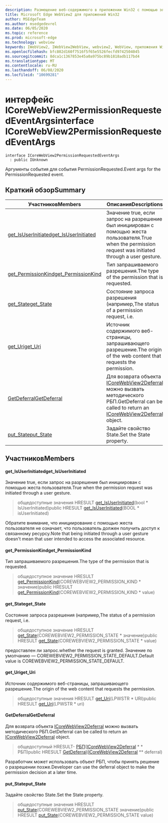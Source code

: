 ```yaml
---
description: Размещение веб-содержимого в приложении Win32 с помощью элемента управления Microsoft Edge WebView2
title: Microsoft Edge WebView2 для приложений Win32
author: MSEdgeTeam
ms.author: msedgedevrel
ms.date: 06/05/2020
ms.topic: reference
ms.prod: microsoft-edge
ms.technology: webview
keywords: IWebView2, IWebView2WebView, webview2, WebView, приложения Win32, Win32, EDGE, ICoreWebView2, ICoreWebView2Controller, элемент управления "веб-браузер", HTML Edge
ms.openlocfilehash: bfc802d160f7516f5f65e5526fecfd9742504045
ms.sourcegitcommit: 8dca1c1367853e45a0a975bc89b1818adb117bd4
ms.translationtype: MT
ms.contentlocale: ru-RU
ms.lasthandoff: 06/08/2020
ms.locfileid: "10699281"
---
```

# <span data-ttu-id="2aaeb-104">интерфейс ICoreWebView2PermissionRequestedEventArgs</span><span class="sxs-lookup"><span data-stu-id="2aaeb-104">interface ICoreWebView2PermissionRequestedEventArgs</span></span> 

```
interface ICoreWebView2PermissionRequestedEventArgs
  : public IUnknown
```

<span data-ttu-id="2aaeb-105">Аргументы события для события PermissionRequested.</span><span class="sxs-lookup"><span data-stu-id="2aaeb-105">Event args for the PermissionRequested event.</span></span>

## <span data-ttu-id="2aaeb-106">Краткий обзор</span><span class="sxs-lookup"><span data-stu-id="2aaeb-106">Summary</span></span>

 <span data-ttu-id="2aaeb-107">Участников</span><span class="sxs-lookup"><span data-stu-id="2aaeb-107">Members</span></span>                        | <span data-ttu-id="2aaeb-108">Описания</span><span class="sxs-lookup"><span data-stu-id="2aaeb-108">Descriptions</span></span>
--------------------------------|---------------------------------------------
[<span data-ttu-id="2aaeb-109">get_IsUserInitiated</span><span class="sxs-lookup"><span data-stu-id="2aaeb-109">get_IsUserInitiated</span></span>](#get_isuserinitiated) | <span data-ttu-id="2aaeb-110">Значение true, если запрос на разрешение был инициирован с помощью жеста пользователя.</span><span class="sxs-lookup"><span data-stu-id="2aaeb-110">True when the permission request was initiated through a user gesture.</span></span>
[<span data-ttu-id="2aaeb-111">get_PermissionKind</span><span class="sxs-lookup"><span data-stu-id="2aaeb-111">get_PermissionKind</span></span>](#get_permissionkind) | <span data-ttu-id="2aaeb-112">Тип запрашиваемого разрешения.</span><span class="sxs-lookup"><span data-stu-id="2aaeb-112">The type of the permission that is requested.</span></span>
[<span data-ttu-id="2aaeb-113">get_State</span><span class="sxs-lookup"><span data-stu-id="2aaeb-113">get_State</span></span>](#get_state) | <span data-ttu-id="2aaeb-114">Состояние запроса разрешения (например,</span><span class="sxs-lookup"><span data-stu-id="2aaeb-114">The status of a permission request, i.e.</span></span>
[<span data-ttu-id="2aaeb-115">get_Uri</span><span class="sxs-lookup"><span data-stu-id="2aaeb-115">get_Uri</span></span>](#get_uri) | <span data-ttu-id="2aaeb-116">Источник содержимого веб-страницы, запрашивающего разрешение.</span><span class="sxs-lookup"><span data-stu-id="2aaeb-116">The origin of the web content that requests the permission.</span></span>
[<span data-ttu-id="2aaeb-117">GetDeferral</span><span class="sxs-lookup"><span data-stu-id="2aaeb-117">GetDeferral</span></span>](#getdeferral) | <span data-ttu-id="2aaeb-118">Для возврата объекта [ICoreWebView2Deferral](icorewebview2deferral.md) можно вызвать методического РБП.</span><span class="sxs-lookup"><span data-stu-id="2aaeb-118">GetDeferral can be called to return an [ICoreWebView2Deferral](icorewebview2deferral.md) object.</span></span>
[<span data-ttu-id="2aaeb-119">put_State</span><span class="sxs-lookup"><span data-stu-id="2aaeb-119">put_State</span></span>](#put_state) | <span data-ttu-id="2aaeb-120">Задайте свойство State.</span><span class="sxs-lookup"><span data-stu-id="2aaeb-120">Set the State property.</span></span>

## <span data-ttu-id="2aaeb-121">Участников</span><span class="sxs-lookup"><span data-stu-id="2aaeb-121">Members</span></span>

#### <span data-ttu-id="2aaeb-122">get_IsUserInitiated</span><span class="sxs-lookup"><span data-stu-id="2aaeb-122">get_IsUserInitiated</span></span> 

<span data-ttu-id="2aaeb-123">Значение true, если запрос на разрешение был инициирован с помощью жеста пользователя.</span><span class="sxs-lookup"><span data-stu-id="2aaeb-123">True when the permission request was initiated through a user gesture.</span></span>

> <span data-ttu-id="2aaeb-124">общедоступные значения HRESULT [get_IsUserInitiated](#get_isuserinitiated)(bool \* IsUserInitiated)</span><span class="sxs-lookup"><span data-stu-id="2aaeb-124">public HRESULT [get_IsUserInitiated](#get_isuserinitiated)(BOOL \* isUserInitiated)</span></span>

<span data-ttu-id="2aaeb-125">Обратите внимание, что инициирование с помощью жеста пользователя не означает, что пользователь должен получить доступ к связанному ресурсу.</span><span class="sxs-lookup"><span data-stu-id="2aaeb-125">Note that being initiated through a user gesture doesn't mean that user intended to access the associated resource.</span></span>

#### <span data-ttu-id="2aaeb-126">get_PermissionKind</span><span class="sxs-lookup"><span data-stu-id="2aaeb-126">get_PermissionKind</span></span> 

<span data-ttu-id="2aaeb-127">Тип запрашиваемого разрешения.</span><span class="sxs-lookup"><span data-stu-id="2aaeb-127">The type of the permission that is requested.</span></span>

> <span data-ttu-id="2aaeb-128">общедоступное значение HRESULT [get_PermissionKind](#get_permissionkind)(COREWEBVIEW2_PERMISSION_KIND \* значение)</span><span class="sxs-lookup"><span data-stu-id="2aaeb-128">public HRESULT [get_PermissionKind](#get_permissionkind)(COREWEBVIEW2_PERMISSION_KIND \* value)</span></span>

#### <span data-ttu-id="2aaeb-129">get_State</span><span class="sxs-lookup"><span data-stu-id="2aaeb-129">get_State</span></span> 

<span data-ttu-id="2aaeb-130">Состояние запроса разрешения (например,</span><span class="sxs-lookup"><span data-stu-id="2aaeb-130">The status of a permission request, i.e.</span></span>

> <span data-ttu-id="2aaeb-131">общедоступное значение HRESULT [get_State](#get_state)(COREWEBVIEW2_PERMISSION_STATE \* значение)</span><span class="sxs-lookup"><span data-stu-id="2aaeb-131">public HRESULT [get_State](#get_state)(COREWEBVIEW2_PERMISSION_STATE \* value)</span></span>

<span data-ttu-id="2aaeb-132">предоставлен ли запрос.</span><span class="sxs-lookup"><span data-stu-id="2aaeb-132">whether the request is granted.</span></span> <span data-ttu-id="2aaeb-133">Значение по умолчанию — COREWEBVIEW2_PERMISSION_STATE_DEFAULT.</span><span class="sxs-lookup"><span data-stu-id="2aaeb-133">Default value is COREWEBVIEW2_PERMISSION_STATE_DEFAULT.</span></span>

#### <span data-ttu-id="2aaeb-134">get_Uri</span><span class="sxs-lookup"><span data-stu-id="2aaeb-134">get_Uri</span></span> 

<span data-ttu-id="2aaeb-135">Источник содержимого веб-страницы, запрашивающего разрешение.</span><span class="sxs-lookup"><span data-stu-id="2aaeb-135">The origin of the web content that requests the permission.</span></span>

> <span data-ttu-id="2aaeb-136">общедоступные значения HRESULT [get_Uri](#get_uri)(LPWSTR \* URI)</span><span class="sxs-lookup"><span data-stu-id="2aaeb-136">public HRESULT [get_Uri](#get_uri)(LPWSTR \* uri)</span></span>

#### <span data-ttu-id="2aaeb-137">GetDeferral</span><span class="sxs-lookup"><span data-stu-id="2aaeb-137">GetDeferral</span></span> 

<span data-ttu-id="2aaeb-138">Для возврата объекта [ICoreWebView2Deferral](icorewebview2deferral.md) можно вызвать методического РБП.</span><span class="sxs-lookup"><span data-stu-id="2aaeb-138">GetDeferral can be called to return an [ICoreWebView2Deferral](icorewebview2deferral.md) object.</span></span>

> <span data-ttu-id="2aaeb-139">общедоступный HRESULT- [РБП](#getdeferral)([ICoreWebView2Deferral](icorewebview2deferral.md) \* \* РБП)</span><span class="sxs-lookup"><span data-stu-id="2aaeb-139">public HRESULT [GetDeferral](#getdeferral)([ICoreWebView2Deferral](icorewebview2deferral.md) \*\* deferral)</span></span>

<span data-ttu-id="2aaeb-140">Разработчик может использовать объект РБП, чтобы принять решение о разрешении позже.</span><span class="sxs-lookup"><span data-stu-id="2aaeb-140">Developer can use the deferral object to make the permission decision at a later time.</span></span>

#### <span data-ttu-id="2aaeb-141">put_State</span><span class="sxs-lookup"><span data-stu-id="2aaeb-141">put_State</span></span> 

<span data-ttu-id="2aaeb-142">Задайте свойство State.</span><span class="sxs-lookup"><span data-stu-id="2aaeb-142">Set the State property.</span></span>

> <span data-ttu-id="2aaeb-143">общедоступные значения HRESULT [put_State](#put_state)(COREWEBVIEW2_PERMISSION_STATE значение)</span><span class="sxs-lookup"><span data-stu-id="2aaeb-143">public HRESULT [put_State](#put_state)(COREWEBVIEW2_PERMISSION_STATE value)</span></span>

